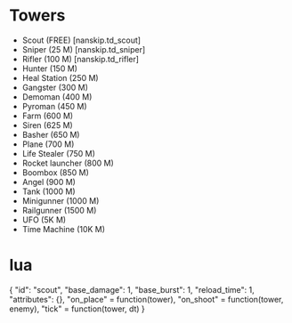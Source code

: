 # Towers 
* Scout (FREE) [nanskip.td_scout]
* Sniper (25 M) [nanskip.td_sniper]
* Rifler (100 M) [nanskip.td_rifler]
* Hunter (150 M) 
* Heal Station (250 M) 
* Gangster (300 M) 
* Demoman (400 M) 
* Pyroman (450 M) 
* Farm (600 M) 
* Siren (625 M) 
* Basher (650 M) 
* Plane (700 M) 
* Life Stealer (750 M) 
* Rocket launcher (800 M) 
* Boombox (850 M) 
* Angel (900 M) 
* Tank (1000 M) 
* Minigunner (1000 M) 
* Railgunner (1500 M) 
* UFO (5K M) 
* Time Machine (10K M) 
 
# lua 
{ 
	"id": "scout", 
	"base_damage": 1, 
	"base_burst": 1, 
	"reload_time": 1, 
	"attributes": {}, 
	"on_place" = function(tower), 
	"on_shoot" = function(tower, enemy), 
	"tick" = function(tower, dt) 
} 